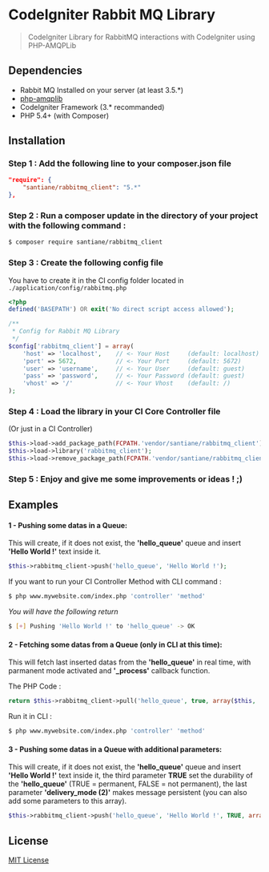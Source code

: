 # CodeIgniter Rabbit MQ Library

> CodeIgniter Library for RabbitMQ interactions with CodeIgniter using PHP-AMQPLib

## Dependencies

- Rabbit MQ Installed on your server (at least 3.5.*)
- [php-amqplib](https://github.com/php-amqplib/php-amqplib)
- CodeIgniter Framework (3.* recommanded)
- PHP 5.4+ (with Composer)

## Installation

### Step 1 : Add the following line to your composer.json file

```json
"require": {
    "santiane/rabbitmq_client": "5.*"
},
```

### Step 2 : Run a composer update in the directory of your project with the following command :

```sh
$ composer require santiane/rabbitmq_client
```

### Step 3 : Create the following config file

You have to create it in the CI config folder located in `./application/config/rabbitmq.php`

```php
<?php
defined('BASEPATH') OR exit('No direct script access allowed');

/**
 * Config for Rabbit MQ Library
 */
$config['rabbitmq_client'] = array(
    'host' => 'localhost',    // <- Your Host     (default: localhost)
    'port' => 5672,           // <- Your Port     (default: 5672)
    'user' => 'username',     // <- Your User     (default: guest)
    'pass' => 'password',     // <- Your Password (default: guest)
    'vhost' => '/'            // <- Your Vhost    (default: /)
);
```

### Step 4 : Load the library in your CI Core Controller file

(Or just in a CI Controller)

```php
$this->load->add_package_path(FCPATH.'vendor/santiane/rabbitmq_client');
$this->load->library('rabbitmq_client');
$this->load->remove_package_path(FCPATH.'vendor/santiane/rabbitmq_client');
```

### Step 5 : Enjoy and give me some improvements or ideas ! ;)

## Examples

#### 1 - Pushing some datas in a Queue:

This will create, if it does not exist, the **'hello_queue'** queue and insert **'Hello World !'** text inside it.

```php
$this->rabbitmq_client->push('hello_queue', 'Hello World !');
```

If you want to run your CI Controller Method with CLI command :

```sh
$ php www.mywebsite.com/index.php 'controller' 'method'
```

*You will have the following return*

```sh
$ [+] Pushing 'Hello World !' to 'hello_queue' -> OK
```

#### 2 - Fetching some datas from a Queue **(only in CLI at this time)**:

This will fetch last inserted datas from the **'hello_queue'** in real time, with parmanent mode activated and **'_process'** callback function.

The PHP Code :
```php
return $this->rabbitmq_client->pull('hello_queue', true, array($this, '_process'));
```

Run it in CLI :
```sh
$ php www.mywebsite.com/index.php 'controller' 'method'
```

#### 3 - Pushing some datas in a Queue with additional parameters:

This will create, if it does not exist, the **'hello_queue'** queue and insert **'Hello World !'** text inside it, the third parameter **TRUE** set the durability of the **'hello_queue'** (TRUE = permanent, FALSE = not permanent), the last parameter **'delivery_mode (2)'** makes message persistent (you can also add some  parameters to this array).

```php
$this->rabbitmq_client->push('hello_queue', 'Hello World !', TRUE, array('delivery_mode' => 2));
```

## License

[MIT License](https://git.santiane.io/library/rabbitmq_client/blob/master/LICENSE)
